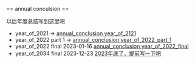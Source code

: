 == annual conculsion ==

以后年度总结写到这里吧

- year_of_2021 -> [annual_conclusion year_of_2121](./annual_conclusion/year_of_2121.md)
- year_of_2022 part 1 ->  [annual_conclusion year_of_2022_part_1](annual_conclusion/year_of_2022_part_1.md)
- year_of_2022 final 2023-01-16  [annual_conclusion year_of_2022_final](annual_conclusion/year_of_2022_final.md)
- year_of_2034 final 2023-12-23 [2023年底了，提前写一下吧](annual_conclusion/year_of_2023.md)
